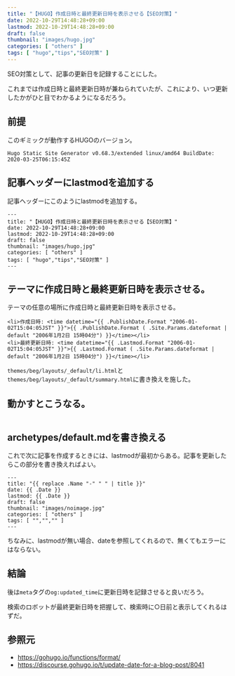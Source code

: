 ```yaml
---
title: "【HUGO】作成日時と最終更新日時を表示させる【SEO対策】"
date: 2022-10-29T14:48:28+09:00
lastmod: 2022-10-29T14:48:28+09:00
draft: false
thumbnail: "images/hugo.jpg"
categories: [ "others" ]
tags: [ "hugo","tips","SEO対策" ]
---
```



SEO対策として、記事の更新日を記録することにした。

これまでは作成日時と最終更新日時が兼ねられていたが、これにより、いつ更新したかがひと目でわかるようになるだろう。


## 前提

このギミックが動作するHUGOのバージョン。

    Hugo Static Site Generator v0.68.3/extended linux/amd64 BuildDate: 2020-03-25T06:15:45Z


## 記事ヘッダーにlastmodを追加する

記事ヘッダーにこのようにlastmodを追加する。

    ---
    title: "【HUGO】作成日時と最終更新日時を表示させる【SEO対策】"
    date: 2022-10-29T14:48:28+09:00
    lastmod: 2022-10-29T14:48:28+09:00
    draft: false
    thumbnail: "images/hugo.jpg"
    categories: [ "others" ]
    tags: [ "hugo","tips","SEO対策" ]
    ---

## テーマに作成日時と最終更新日時を表示させる。

テーマの任意の場所に作成日時と最終更新日時を表示させる。

    <li>作成日時: <time datetime="{{ .PublishDate.Format "2006-01-02T15:04:05JST" }}">{{ .PublishDate.Format ( .Site.Params.dateformat | default "2006年1月2日 15時04分") }}</time></li>
    <li>最終更新日時: <time datetime="{{ .Lastmod.Format "2006-01-02T15:04:05JST" }}">{{ .Lastmod.Format ( .Site.Params.dateformat | default "2006年1月2日 15時04分") }}</time></li>

`themes/beg/layouts/_default/li.html`と`themes/beg/layouts/_default/summary.html`に書き換えを施した。


## 動かすとこうなる。

<div class="img-center"><img src="/images/Screenshot from 2022-10-29 15-02-42.png" alt=""></div>

## archetypes/default.mdを書き換える

これで次に記事を作成するときには、lastmodが最初からある。記事を更新したらこの部分を書き換えればよい。

    ---
    title: "{{ replace .Name "-" " " | title }}"
    date: {{ .Date }}
    lastmod: {{ .Date }}
    draft: false
    thumbnail: "images/noimage.jpg"
    categories: [ "others" ]
    tags: [ "","","" ]
    ---
 

ちなみに、lastmodが無い場合、dateを参照してくれるので、無くてもエラーにはならない。

## 結論

後は`meta`タグの`og:updated_time`に更新日時を記録させると良いだろう。

検索のロボットが最終更新日時を把握して、検索時に○日前と表示してくれるはずだ。

## 参照元

- https://gohugo.io/functions/format/
- https://discourse.gohugo.io/t/update-date-for-a-blog-post/8041

